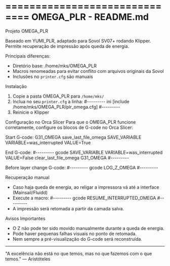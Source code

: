  ==============================
 OMEGA_PLR - README.md
 ==============================
 Projeto OMEGA_PLR

 Baseado em YUMI_PLR, adaptado para Sovol SV07+ rodando Klipper.
 Permite recuperação de impressão após queda de energia.

 Principais diferenças:
 - Diretório base: /home/mks/OMEGA_PLR
 - Macros renomeadas para evitar conflito com arquivos originais da Sovol
 - Inclusões no `printer.cfg` são manuais

  Instalação
 1. Copie a pasta OMEGA_PLR para `/home/mks/`
 2. Inclua no seu `printer.cfg` a linha:
#--------- ini
 [include /home/mks/OMEGA_PLR/plr_omega.cfg]
#--------- 
 3. Reinicie o Klipper

  Configuração no Orca Slicer
 Para que o OMEGA_PLR funcione corretamente, configure os blocos de G-code no Orca Slicer:

  Start G-code:
 G31_OMEGA
 save_last_file_omega
 SAVE_VARIABLE VARIABLE=was_interrupted VALUE=True

  End G-code:
#--------- gcode
 SAVE_VARIABLE VARIABLE=was_interrupted VALUE=False
 clear_last_file_omega
 G31_OMEGA
#--------- 

  Before layer change G-code:
#--------- gcode
 LOG_Z_OMEGA
#--------- 

  Recuperação manual
 - Caso haja queda de energia, ao religar a impressora vá até a interface (Mainsail/Fluidd)
 - Execute a macro:
#--------- gcode
 RESUME_INTERRUPTED_OMEGA
#--------- 
 - A impressão será retomada a partir da camada salva.

  Avisos Importantes
 - O Z não pode ter sido movido manualmente durante a queda de energia.
 - Pode haver pequenas falhas visuais no ponto de retomada.
 - Nem sempre a pré-visualização do G-code será reconstruída.

 ---

 "A excelência não está no que temos, mas no que fazemos com o que temos." — Aristóteles

